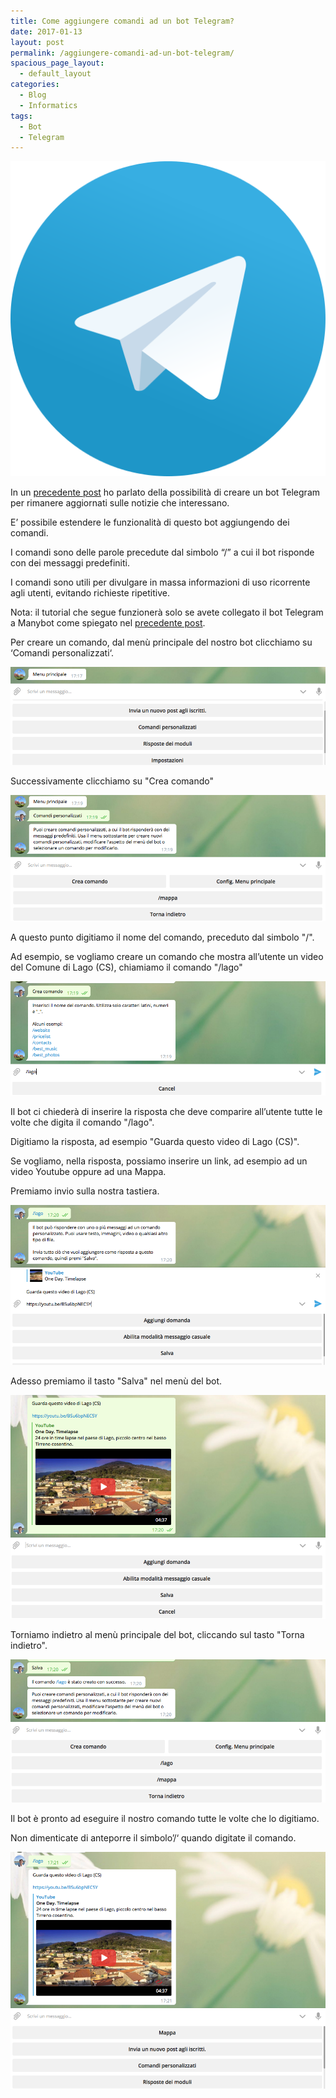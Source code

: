 ```yaml
---
title: Come aggiungere comandi ad un bot Telegram?
date: 2017-01-13
layout: post
permalink: /aggiungere-comandi-ad-un-bot-telegram/
spacious_page_layout:
  - default_layout
categories:
  - Blog
  - Informatics
tags:
  - Bot
  - Telegram
---
```

![Telegram logo](https://raw.githubusercontent.com/marcofromsicily/blog/master/images/telegram.jpg)

In un [precedente post](http://www.marcolombardo.com/blog/creare-un-bot-telegram-vi-aggiorni-sulle-notizie-vostro-interesse/) ho parlato della possibilità di creare un bot Telegram per rimanere aggiornati sulle notizie che interessano.

E’ possibile estendere le funzionalità di questo bot aggiungendo dei comandi.

I comandi sono delle parole precedute dal simbolo “/” a cui il bot risponde con dei messaggi predefiniti.

I comandi sono utili per divulgare in massa informazioni di uso ricorrente agli utenti, evitando richieste ripetitive.

Nota: il tutorial che segue funzionerà solo se avete collegato il bot Telegram a Manybot come spiegato nel [precedente post](http://www.marcolombardo.com/blog/creare-un-bot-telegram-vi-aggiorni-sulle-notizie-vostro-interesse/).

Per creare un comando, dal menù principale del nostro bot clicchiamo su ‘Comandi personalizzati‘.

![Chat bot](https://raw.githubusercontent.com/marcofromsicily/blog/master/images/chatbotbis.jpg)

Successivamente clicchiamo su "Crea comando"

![Chat bot](https://raw.githubusercontent.com/marcofromsicily/blog/master/images/chatbotbisuno.jpg)

A questo punto digitiamo il nome del comando, preceduto dal simbolo "/".

Ad esempio, se vogliamo creare un comando che mostra all’utente un video del Comune di Lago (CS), chiamiamo il comando "/lago"

![Chat bot](https://raw.githubusercontent.com/marcofromsicily/blog/master/images/chatbotbisdue.jpg)

Il bot ci chiederà di inserire la risposta che deve comparire all’utente tutte le volte che digita il comando "/lago".

Digitiamo la risposta, ad esempio "Guarda questo video di Lago (CS)".

Se vogliamo, nella risposta, possiamo inserire un link, ad esempio ad un video Youtube oppure ad una Mappa.

Premiamo invio sulla nostra tastiera.

![Chat bot](https://raw.githubusercontent.com/marcofromsicily/blog/master/images/chatbotbistre.jpg)

 Adesso premiamo il tasto "Salva" nel menù del bot.

![Chat bot](https://raw.githubusercontent.com/marcofromsicily/blog/master/images/chatbotbisquattro.jpg)

 Torniamo indietro al menù principale del bot, cliccando sul tasto "Torna indietro".

![Chat bot](https://raw.githubusercontent.com/marcofromsicily/blog/master/images/chatbotbiscinque.jpg)

Il bot è pronto ad eseguire il nostro comando tutte le volte che lo digitiamo.

Non dimenticate di anteporre il simbolo’/‘ quando digitate il comando. 

![Chat bot](https://raw.githubusercontent.com/marcofromsicily/blog/master/images/chatbotbissei.jpg)
